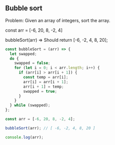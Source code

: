## Bubble sort

Problem: Given an array of integers, sort the array.

const arr = [-6, 20, 8, -2, 4]

bubbleSort(arr) => Should return [-6, -2, 4, 8, 20];

```javascript
const bubbleSort = (arr) => {
  let swapped;
  do {
    swapped = false;
    for (let i = 0; i < arr.length; i++) {
      if (arr[i] > arr[i + 1]) {
        const temp = arr[i];
        arr[i] = arr[i + 1];
        arr[i + 1] = temp;
        swapped = true;
      }
    }
  } while (swapped);
};

const arr = [-6, 20, 8, -2, 4];

bubbleSort(arr); // [ -6, -2, 4, 8, 20 ]

console.log(arr);
```